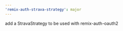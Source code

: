 ```yaml
---
'remix-auth-strava-strategy': major
---
```


add a StravaStrategy to be used with remix-auth-oauth2
